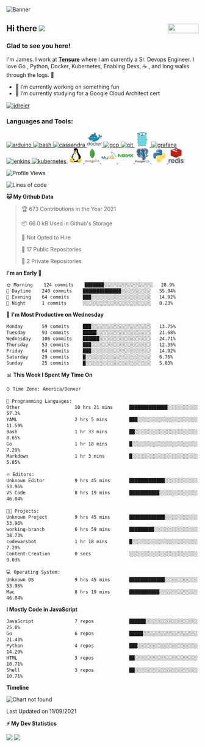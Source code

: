 ![Banner](https://github.com/jamesattensure/jamesattensure/blob/main/assets/JamesAtTensure1920x583.png)
<!-- welcome message -->
<h2>Hi there <img src="https://media.giphy.com/media/hvRJCLFzcasrR4ia7z/giphy.gif" width="25px"><img align="right" width="80" height="25" src="https://visitor-badge.glitch.me/badge?page_id=jamesattensure.jamesattensure"></h2>

<h3>Glad to see you here!</h3>


I'm James. I work at **[Tensure](https://tensure.io)** where I am currently a Sr. Devops Engineer. I love Go , Python, Docker, Kubernetes, Enabling Devs, :coffee: , and long walks through the logs. :palm_tree: 



- 🔭 I’m currently working on something fun
- 🌱 I’m currently studying for a Google Cloud Architect cert

<a href="https://linkedin.com/in/jjdreier" target="blank"><img align="center" src="https://github.com/jamesattensure/jamesattensure/blob/main/assets/linkedin.svg" alt="jjdreier" height="30" width="30" /></a>  

<h3 align="left">Languages and Tools:</h3>
<p align="left"> <a href="https://www.arduino.cc/" target="_blank"> <img src="https://cdn.worldvectorlogo.com/logos/arduino-1.svg" alt="arduino" width="40" height="40"/> </a> <a href="https://www.gnu.org/software/bash/" target="_blank"> <img src="https://www.vectorlogo.zone/logos/gnu_bash/gnu_bash-icon.svg" alt="bash" width="40" height="40"/> </a> <a href="https://cassandra.apache.org/" target="_blank"> <img src="https://www.vectorlogo.zone/logos/apache_cassandra/apache_cassandra-icon.svg" alt="cassandra" width="40" height="40"/> </a> <a href="https://www.docker.com/" target="_blank"> <img src="https://raw.githubusercontent.com/devicons/devicon/master/icons/docker/docker-original-wordmark.svg" alt="docker" width="40" height="40"/> </a> <a href="https://cloud.google.com" target="_blank"> <img src="https://www.vectorlogo.zone/logos/google_cloud/google_cloud-icon.svg" alt="gcp" width="40" height="40"/> </a> <a href="https://git-scm.com/" target="_blank"> <img src="https://www.vectorlogo.zone/logos/git-scm/git-scm-icon.svg" alt="git" width="40" height="40"/> </a> <a href="https://golang.org" target="_blank"> <img src="https://raw.githubusercontent.com/devicons/devicon/master/icons/go/go-original.svg" alt="go" width="40" height="40"/> </a> <a href="https://grafana.com" target="_blank"> <img src="https://www.vectorlogo.zone/logos/grafana/grafana-icon.svg" alt="grafana" width="40" height="40"/> </a> <a href="https://www.jenkins.io" target="_blank"> <img src="https://www.vectorlogo.zone/logos/jenkins/jenkins-icon.svg" alt="jenkins" width="40" height="40"/> </a> <a href="https://kubernetes.io" target="_blank"> <img src="https://www.vectorlogo.zone/logos/kubernetes/kubernetes-icon.svg" alt="kubernetes" width="40" height="40"/> </a> <a href="https://www.linux.org/" target="_blank"> <img src="https://raw.githubusercontent.com/devicons/devicon/master/icons/linux/linux-original.svg" alt="linux" width="40" height="40"/> </a> <a href="https://www.mongodb.com/" target="_blank"> <img src="https://raw.githubusercontent.com/devicons/devicon/master/icons/mongodb/mongodb-original-wordmark.svg" alt="mongodb" width="40" height="40"/> </a> <a href="https://www.mysql.com/" target="_blank"> <img src="https://raw.githubusercontent.com/devicons/devicon/master/icons/mysql/mysql-original-wordmark.svg" alt="mysql" width="40" height="40"/> </a> <a href="https://www.nginx.com" target="_blank"> <img src="https://raw.githubusercontent.com/devicons/devicon/master/icons/nginx/nginx-original.svg" alt="nginx" width="40" height="40"/> </a> <a href="https://www.postgresql.org" target="_blank"> <img src="https://raw.githubusercontent.com/devicons/devicon/master/icons/postgresql/postgresql-original-wordmark.svg" alt="postgresql" width="40" height="40"/> </a> <a href="https://www.python.org" target="_blank"> <img src="https://raw.githubusercontent.com/devicons/devicon/master/icons/python/python-original.svg" alt="python" width="40" height="40"/> </a> <a href="https://redis.io" target="_blank"> <img src="https://raw.githubusercontent.com/devicons/devicon/master/icons/redis/redis-original-wordmark.svg" alt="redis" width="40" height="40"/> </a> </p>

<!--START_SECTION:waka-->
![Profile Views](http://img.shields.io/badge/Profile%20Views-0-blue)

![Lines of code](https://img.shields.io/badge/From%20Hello%20World%20I%27ve%20Written-115483%20lines%20of%20code-blue)

**🐱 My Github Data** 

> 🏆 673 Contributions in the Year 2021
 > 
> 📦 66.0 kB Used in Github's Storage 
 > 
> 🚫 Not Opted to Hire
 > 
> 📜 17 Public Repositories 
 > 
> 🔑 2 Private Repositories  
 > 
**I'm an Early 🐤** 

```text
🌞 Morning    124 commits    ███████░░░░░░░░░░░░░░░░░░   28.9% 
🌆 Daytime    240 commits    ██████████████░░░░░░░░░░░   55.94% 
🌃 Evening    64 commits     ███░░░░░░░░░░░░░░░░░░░░░░   14.92% 
🌙 Night      1 commits      ░░░░░░░░░░░░░░░░░░░░░░░░░   0.23%

```
📅 **I'm Most Productive on Wednesday** 

```text
Monday       59 commits     ███░░░░░░░░░░░░░░░░░░░░░░   13.75% 
Tuesday      93 commits     █████░░░░░░░░░░░░░░░░░░░░   21.68% 
Wednesday    106 commits    ██████░░░░░░░░░░░░░░░░░░░   24.71% 
Thursday     53 commits     ███░░░░░░░░░░░░░░░░░░░░░░   12.35% 
Friday       64 commits     ███░░░░░░░░░░░░░░░░░░░░░░   14.92% 
Saturday     29 commits     █░░░░░░░░░░░░░░░░░░░░░░░░   6.76% 
Sunday       25 commits     █░░░░░░░░░░░░░░░░░░░░░░░░   5.83%

```


📊 **This Week I Spent My Time On** 

```text
⌚︎ Time Zone: America/Denver

💬 Programming Languages: 
Other                    10 hrs 21 mins      ██████████████░░░░░░░░░░░   57.3% 
YAML                     2 hrs 5 mins        ███░░░░░░░░░░░░░░░░░░░░░░   11.59% 
Bash                     1 hr 33 mins        ██░░░░░░░░░░░░░░░░░░░░░░░   8.65% 
Go                       1 hr 18 mins        █░░░░░░░░░░░░░░░░░░░░░░░░   7.29% 
Markdown                 1 hr 3 mins         █░░░░░░░░░░░░░░░░░░░░░░░░   5.85%

🔥 Editors: 
Unknown Editor           9 hrs 45 mins       █████████████░░░░░░░░░░░░   53.96% 
VS Code                  8 hrs 19 mins       ███████████░░░░░░░░░░░░░░   46.04%

🐱‍💻 Projects: 
Unknown Project          9 hrs 45 mins       █████████████░░░░░░░░░░░░   53.96% 
working-branch           6 hrs 59 mins       █████████░░░░░░░░░░░░░░░░   38.73% 
codewarsbot              1 hr 18 mins        █░░░░░░░░░░░░░░░░░░░░░░░░   7.29% 
Content-Creation         0 secs              ░░░░░░░░░░░░░░░░░░░░░░░░░   0.03%

💻 Operating System: 
Unknown OS               9 hrs 45 mins       █████████████░░░░░░░░░░░░   53.96% 
Mac                      8 hrs 19 mins       ███████████░░░░░░░░░░░░░░   46.04%

```

**I Mostly Code in JavaScript** 

```text
JavaScript               7 repos             ██████░░░░░░░░░░░░░░░░░░░   25.0% 
Go                       6 repos             █████░░░░░░░░░░░░░░░░░░░░   21.43% 
Python                   4 repos             ███░░░░░░░░░░░░░░░░░░░░░░   14.29% 
HTML                     3 repos             ██░░░░░░░░░░░░░░░░░░░░░░░   10.71% 
Shell                    3 repos             ██░░░░░░░░░░░░░░░░░░░░░░░   10.71%

```


**Timeline**

![Chart not found](https://raw.githubusercontent.com/JamesAtTensure/JamesAtTensure/main/charts/bar_graph.png) 


 Last Updated on 11/09/2021
<!--END_SECTION:waka--> 

<!-- GitHub stats -->  
<b>⚡ My Dev Statistics</b>

<p>  
<!-- GitHub Stats -->  
<img height="180em" src="https://github-readme-stats.vercel.app/api?username=jamesattensure&show_icons=true&hide_border=true&count_private=true&theme=radical&hide=prs,issues,contribs"/>

<!-- Most Used Languages -->  
<img height="180em" src="https://github-readme-stats.vercel.app/api/top-langs/?username=jamesattensure&exclude_repo=KNN-Image-Classification&show_icons=true&hide_border=true&layout=compact&langs_count=8&theme=radical&count_private=true"/>  
</p>  